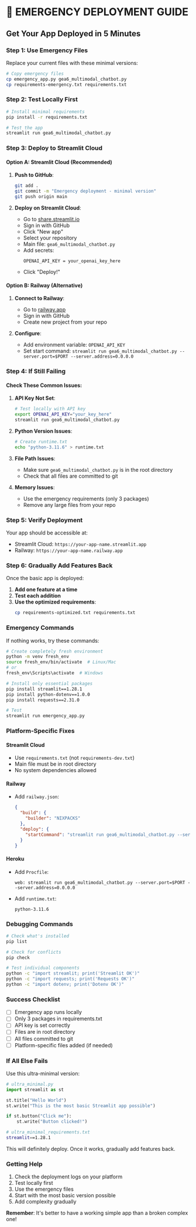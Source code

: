 # 🚨 EMERGENCY DEPLOYMENT GUIDE
## Get Your App Deployed in 5 Minutes

### Step 1: Use Emergency Files
Replace your current files with these minimal versions:

```bash
# Copy emergency files
cp emergency_app.py gea6_multimodal_chatbot.py
cp requirements-emergency.txt requirements.txt
```

### Step 2: Test Locally First
```bash
# Install minimal requirements
pip install -r requirements.txt

# Test the app
streamlit run gea6_multimodal_chatbot.py
```

### Step 3: Deploy to Streamlit Cloud

#### Option A: Streamlit Cloud (Recommended)
1. **Push to GitHub**:
   ```bash
   git add .
   git commit -m "Emergency deployment - minimal version"
   git push origin main
   ```

2. **Deploy on Streamlit Cloud**:
   - Go to [share.streamlit.io](https://share.streamlit.io)
   - Sign in with GitHub
   - Click "New app"
   - Select your repository
   - Main file: `gea6_multimodal_chatbot.py`
   - Add secrets:
     ```
     OPENAI_API_KEY = your_openai_key_here
     ```
   - Click "Deploy!"

#### Option B: Railway (Alternative)
1. **Connect to Railway**:
   - Go to [railway.app](https://railway.app)
   - Sign in with GitHub
   - Create new project from your repo

2. **Configure**:
   - Add environment variable: `OPENAI_API_KEY`
   - Set start command: `streamlit run gea6_multimodal_chatbot.py --server.port=$PORT --server.address=0.0.0.0`

### Step 4: If Still Failing

#### Check These Common Issues:

1. **API Key Not Set**:
   ```bash
   # Test locally with API key
   export OPENAI_API_KEY="your_key_here"
   streamlit run gea6_multimodal_chatbot.py
   ```

2. **Python Version Issues**:
   ```bash
   # Create runtime.txt
   echo "python-3.11.6" > runtime.txt
   ```

3. **File Path Issues**:
   - Make sure `gea6_multimodal_chatbot.py` is in the root directory
   - Check that all files are committed to git

4. **Memory Issues**:
   - Use the emergency requirements (only 3 packages)
   - Remove any large files from your repo

### Step 5: Verify Deployment

Your app should be accessible at:
- Streamlit Cloud: `https://your-app-name.streamlit.app`
- Railway: `https://your-app-name.railway.app`

### Step 6: Gradually Add Features Back

Once the basic app is deployed:

1. **Add one feature at a time**
2. **Test each addition**
3. **Use the optimized requirements**:
   ```bash
   cp requirements-optimized.txt requirements.txt
   ```

### Emergency Commands

If nothing works, try these commands:

```bash
# Create completely fresh environment
python -m venv fresh_env
source fresh_env/bin/activate  # Linux/Mac
# or
fresh_env\Scripts\activate  # Windows

# Install only essential packages
pip install streamlit==1.28.1
pip install python-dotenv==1.0.0
pip install requests==2.31.0

# Test
streamlit run emergency_app.py
```

### Platform-Specific Fixes

#### Streamlit Cloud
- Use `requirements.txt` (not `requirements-dev.txt`)
- Main file must be in root directory
- No system dependencies allowed

#### Railway
- Add `railway.json`:
  ```json
  {
    "build": {
      "builder": "NIXPACKS"
    },
    "deploy": {
      "startCommand": "streamlit run gea6_multimodal_chatbot.py --server.port=$PORT --server.address=0.0.0.0"
    }
  }
  ```

#### Heroku
- Add `Procfile`:
  ```
  web: streamlit run gea6_multimodal_chatbot.py --server.port=$PORT --server.address=0.0.0.0
  ```
- Add `runtime.txt`:
  ```
  python-3.11.6
  ```

### Debugging Commands

```bash
# Check what's installed
pip list

# Check for conflicts
pip check

# Test individual components
python -c "import streamlit; print('Streamlit OK')"
python -c "import requests; print('Requests OK')"
python -c "import dotenv; print('Dotenv OK')"
```

### Success Checklist

- [ ] Emergency app runs locally
- [ ] Only 3 packages in requirements.txt
- [ ] API key is set correctly
- [ ] Files are in root directory
- [ ] All files committed to git
- [ ] Platform-specific files added (if needed)

### If All Else Fails

Use this ultra-minimal version:

```python
# ultra_minimal.py
import streamlit as st

st.title("Hello World")
st.write("This is the most basic Streamlit app possible")

if st.button("Click me"):
    st.write("Button clicked!")
```

```bash
# ultra_minimal_requirements.txt
streamlit==1.28.1
```

This will definitely deploy. Once it works, gradually add features back.

### Getting Help

1. Check the deployment logs on your platform
2. Test locally first
3. Use the emergency files
4. Start with the most basic version possible
5. Add complexity gradually

**Remember**: It's better to have a working simple app than a broken complex one!
